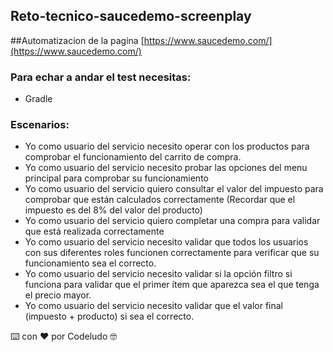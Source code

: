 

## Reto-tecnico-saucedemo-screenplay

##Automatizacion de la pagina [https://www.saucedemo.com/](https://www.saucedemo.com/)

### Para echar a andar el test necesitas:
* Gradle

### Escenarios:

* Yo como usuario del servicio necesito operar con los productos para comprobar el funcionamiento del carrito de compra.
* Yo como usuario del servicio necesito probar las opciones del menu principal para comprobar su funcionamiento
* Yo como usuario del servicio quiero consultar el valor del impuesto para comprobar que están calculados correctamente (Recordar que el impuesto es del 8% del valor del producto)
* Yo como usuario del servicio quiero completar una compra para validar que está realizada correctamente
* Yo como usuario del servicio necesito validar que todos los usuarios con sus diferentes roles funcionen correctamente para verificar que su funcionamiento sea el correcto.
* Yo como usuario del servicio necesito validar si la opción filtro si funciona para validar que el primer ítem que aparezca sea el que tenga el precio mayor.
* Yo como usuario del servicio necesito validar que el valor final (impuesto + producto) si sea el correcto.

⌨️ con ❤️ por Codeludo 🤓



